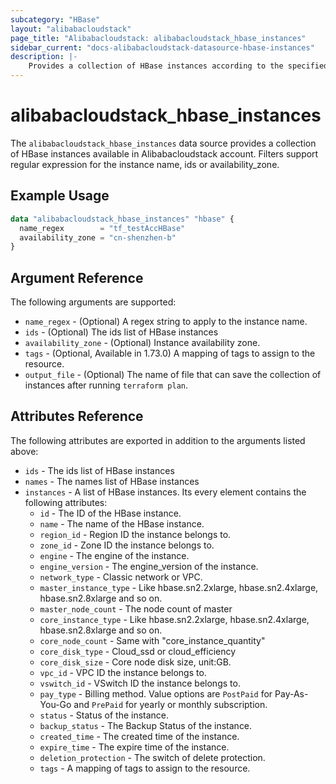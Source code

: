 ```yaml
---
subcategory: "HBase"
layout: "alibabacloudstack"
page_title: "Alibabacloudstack: alibabacloudstack_hbase_instances"
sidebar_current: "docs-alibabacloudstack-datasource-hbase-instances"
description: |-
    Provides a collection of HBase instances according to the specified filters.
---
```


# alibabacloudstack\_hbase\_instances

The `alibabacloudstack_hbase_instances` data source provides a collection of HBase instances available in Alibabacloudstack account.
Filters support regular expression for the instance name, ids or availability_zone.

## Example Usage

```terraform
data "alibabacloudstack_hbase_instances" "hbase" {
  name_regex        = "tf_testAccHBase"
  availability_zone = "cn-shenzhen-b"
}
```

## Argument Reference

The following arguments are supported:

* `name_regex` - (Optional) A regex string to apply to the instance name.
* `ids` - (Optional) The ids list of HBase instances
* `availability_zone` - (Optional) Instance availability zone.
* `tags` - (Optional, Available in 1.73.0) A mapping of tags to assign to the resource.
* `output_file` - (Optional) The name of file that can save the collection of instances after running `terraform plan`.

## Attributes Reference

The following attributes are exported in addition to the arguments listed above:
* `ids` - The ids list of HBase instances
* `names` - The names list of HBase instances
* `instances` - A list of HBase instances. Its every element contains the following attributes:
  * `id` - The ID of the HBase instance.
  * `name` - The name of the HBase instance.
  * `region_id` - Region ID the instance belongs to. 
  * `zone_id` - Zone ID the instance belongs to.
  * `engine` - The engine of the instance.
  * `engine_version` - The engine_version of the instance.
  * `network_type` - Classic network or VPC.
  * `master_instance_type` - Like hbase.sn2.2xlarge, hbase.sn2.4xlarge, hbase.sn2.8xlarge and so on.
  * `master_node_count` - The node count of master
  * `core_instance_type` - Like hbase.sn2.2xlarge, hbase.sn2.4xlarge, hbase.sn2.8xlarge and so on.
  * `core_node_count` - Same with "core_instance_quantity"
  * `core_disk_type` - Cloud_ssd or cloud_efficiency
  * `core_disk_size` - Core node disk size, unit:GB.
  * `vpc_id` - VPC ID the instance belongs to.
  * `vswitch_id` - VSwitch ID the instance belongs to.
  * `pay_type` - Billing method. Value options are `PostPaid` for  Pay-As-You-Go and `PrePaid` for yearly or monthly subscription.
  * `status` - Status of the instance.
  * `backup_status` - The Backup Status of the instance.
  * `created_time` - The created time of the instance.
  * `expire_time` - The expire time of the instance.
  * `deletion_protection` - The switch of delete protection.
  * `tags` - A mapping of tags to assign to the resource.
